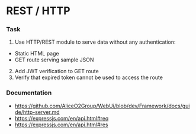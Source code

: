 # REST / HTTP

### Task

1. Use HTTP/REST module to serve data without any authentication:
- Static HTML page
- GET route serving sample JSON
2. Add JWT verification to GET route
3. Verify that expired token cannot be used to access the route

### Documentation

- https://github.com/AliceO2Group/WebUi/blob/dev/Framework/docs/guide/http-server.md
- https://expressjs.com/en/api.html#req
- https://expressjs.com/en/api.html#res
